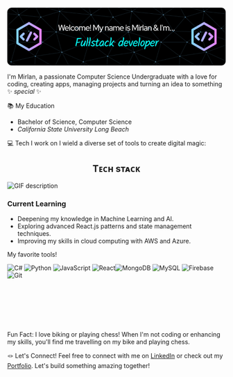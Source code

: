 ![Header](./github-banner.png)

I'm Mirlan, a passionate Computer Science Undergraduate with a love for coding, creating apps, managing projects and turning an idea to something ✨ _special_ ✨

📚 My Education 
* Bachelor of Science, Computer Science
 * _California State University Long Beach_

💻 Tech I work on
I wield a diverse set of tools to create digital magic:

<!--Languages and Tools Section-->       
<h2 align="center">Tᴇᴄʜ sᴛᴀᴄᴋ</h2> 
<picture>
  <source media="(prefers-color-scheme: dark)" srcset="./Skills_Animation_Dark.gif">
  <source media="(prefers-color-scheme: light)" srcset="./Skills_Animation_White.gif">
  <img align="left" alt="GIF description" src="./Skills_Animation_White.gif">
</picture>
<br />

<h3 align="left">Current Learning</h3>
<ul align="left">
  <li>Deepening my knowledge in Machine Learning and AI.</li>
  <li>Exploring advanced React.js patterns and state management techniques.</li>
  <li>Improving my skills in cloud computing with AWS and Azure.</li>
</ul>

My favorite tools!

![C#](https://img.shields.io/badge/c%23-%23239120.svg?style=for-the-badge&logo=csharp&logoColor=white) ![Python](https://img.shields.io/badge/python-3670A0?style=for-the-badge&logo=python&logoColor=ffdd54) ![JavaScript](https://img.shields.io/badge/javascript-%23323330.svg?style=for-the-badge&logo=javascript&logoColor=%23F7DF1E) ![React](https://img.shields.io/badge/react-%2320232a.svg?style=for-the-badge&logo=react&logoColor=%2361DAFB)![MongoDB](https://img.shields.io/badge/MongoDB-%234ea94b.svg?style=for-the-badge&logo=mongodb&logoColor=white) ![MySQL](https://img.shields.io/badge/mysql-%2300f.svg?style=for-the-badge&logo=mysql&logoColor=white) ![Firebase](https://img.shields.io/badge/firebase-%23039BE5.svg?style=for-the-badge&logo=firebase) ![Git](https://img.shields.io/badge/git-%23F05033.svg?style=for-the-badge&logo=git&logoColor=white)
<br />
<br />
<br />
<br />
<br />
<br />
<br />
<br />
Fun Fact: I love biking or playing chess!
When I'm not coding or enhancing my skills, you'll find me travelling on my bike and playing chess.

🪢 Let's Connect!
Feel free to connect with me on [LinkedIn](https://www.linkedin.com/in/mirlan-boroshilov/) or check out my [Portfolio](https://mirlanportfolio.vercel.app/). Let's build something amazing together!
